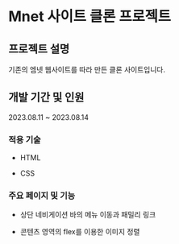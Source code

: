 # Mnet 사이트 클론 프로젝트

## 프로젝트 설명

기존의 엠넷 웹사이트를 따라 만든 클론 사이트입니다.

## 개발 기간 및 인원

2023.08.11 ~ 2023.08.14

### 적용 기술

- HTML

- CSS

### 주요 페이지 및 기능

- 상단 네비게이션 바의 메뉴 이동과 패밀리 링크

- 콘텐츠 영역의 flex를 이용한 이미지 정렬
